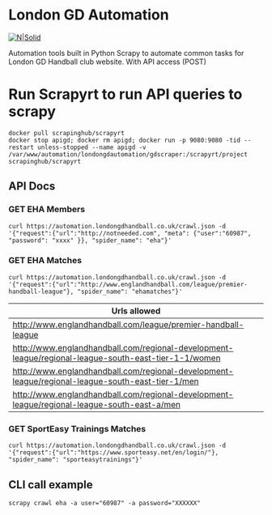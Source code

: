 # London GD Automation

[![N|Solid](https://londongdhandball.co.uk/templates/londongd2015/img/logo.png)](https://londongdhandball.co.uk)

Automation tools built in Python Scrapy to automate common tasks for London GD Handball club website. With API access (POST)

# Run Scrapyrt to run API queries to scrapy
```
docker pull scrapinghub/scrapyrt
docker stop apigd; docker rm apigd; docker run -p 9080:9080 -tid --restart unless-stopped --name apigd -v /var/www/automation/londongdautomation/gdscraper:/scrapyrt/project scrapinghub/scrapyrt
```


## API Docs
### GET EHA Members
```
curl https://automation.londongdhandball.co.uk/crawl.json -d '{"request":{"url":"http://notneeded.com", "meta": {"user":"60987", "password": "xxxx" }}, "spider_name": "eha"}'
  ```


### GET EHA Matches
```
curl https://automation.londongdhandball.co.uk/crawl.json -d '{"request":{"url":"http://www.englandhandball.com/league/premier-handball-league"}, "spider_name": "ehamatches"}'
  ```
| Urls allowed        |
| ------------- |
| http://www.englandhandball.com/league/premier-handball-league |
| http://www.englandhandball.com/regional-development-league/regional-league-south-east-tier-1-1/women |
| http://www.englandhandball.com/regional-development-league/regional-league-south-east-tier-1/men |
| http://www.englandhandball.com/regional-development-league/regional-league-south-east-a/men |


### GET SportEasy Trainings Matches
```
curl https://automation.londongdhandball.co.uk/crawl.json -d '{"request":{"url":"https://www.sporteasy.net/en/login/"}, "spider_name": "sporteasytrainings"}'
  ```



## CLI call example
```
scrapy crawl eha -a user="60987" -a password="XXXXXX"
```



